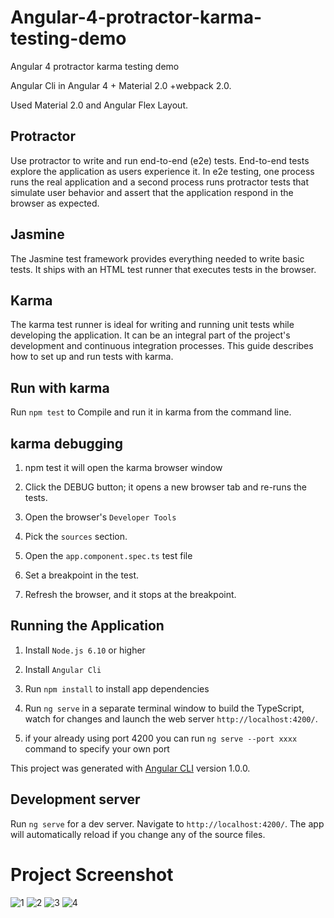 # Angular-4-protractor-karma-testing-demo
Angular 4 protractor karma testing demo

Angular Cli in Angular 4 + Material 2.0 +webpack 2.0.

Used Material 2.0 and Angular Flex Layout.

## Protractor
Use protractor to write and run end-to-end (e2e) tests. End-to-end tests explore the application as users experience it. In e2e testing, one process runs the real application and a second process runs protractor tests that simulate user behavior and assert that the application respond in the browser as expected.

## Jasmine
The Jasmine test framework provides everything needed to write basic tests. It ships with an HTML test runner that executes tests in the browser.

##  Karma
	
The karma test runner is ideal for writing and running unit tests while developing the application. It can be an integral part of the project's development and continuous integration processes. This guide describes how to set up and run tests with karma.

##  Run with karma

Run `npm test` to Compile and run it in karma from the command line. 

## karma debugging

1. npm test   it will open  the karma browser window

1. Click the DEBUG button; it opens a new browser tab and re-runs the tests.

1. Open the browser's `Developer Tools`

1. Pick the `sources` section.

1. Open the `app.component.spec.ts` test file 

1. Set a breakpoint in the test.

1. Refresh the browser, and it stops at the breakpoint.


## Running the Application

1. Install `Node.js 6.10` or higher

1. Install `Angular Cli`

1. Run `npm install` to install app dependencies

1. Run `ng serve` in a separate terminal window to build the TypeScript, watch for changes and launch the web server `http://localhost:4200/`.

1. if your already using port 4200 you can run `ng serve --port xxxx` command to specify your own port 


This project was generated with [Angular CLI](https://github.com/angular/angular-cli) version 1.0.0.

## Development server

Run `ng serve` for a dev server. Navigate to `http://localhost:4200/`. The app will automatically reload if you change any of the source files.

# Project Screenshot

![1](https://cloud.githubusercontent.com/assets/27700962/26661496/0b3ddcc8-464c-11e7-8844-44c49af7b682.JPG)
![2](https://cloud.githubusercontent.com/assets/27700962/26661494/0b3bb4fc-464c-11e7-8cf3-23b20722fd96.JPG)
![3](https://cloud.githubusercontent.com/assets/27700962/26661493/0b3b3cca-464c-11e7-9edc-9f10ad549425.JPG)
![4](https://cloud.githubusercontent.com/assets/27700962/26661495/0b3daa5a-464c-11e7-98ab-99b40d9464b0.JPG)

